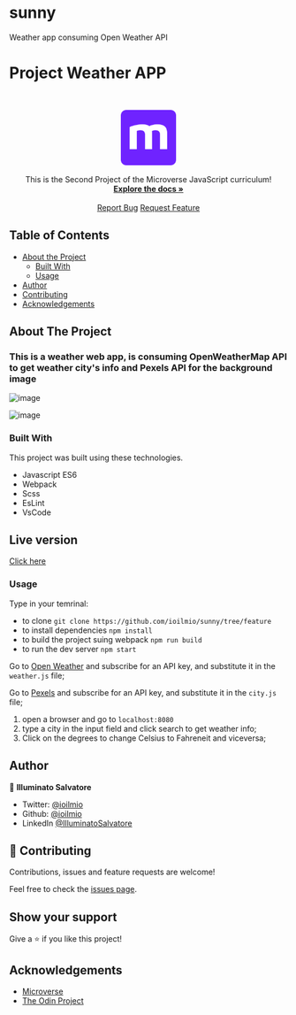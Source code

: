 # sunny

Weather app consuming Open Weather API

# Project Weather APP

<br />
<p align="center">
  <a href="https://github.com/ioilmio/sunny">
    <img src="src/assets/microverse-logo.webp" alt="Logo" width="100" height="100">
  </a>

  <p align="center">
    This is the Second Project of the Microverse JavaScript curriculum!
    <br />
    <a href="https://github.com/ioilmio/sunny"><strong>Explore the docs »</strong></a>
    <br />
    <br />
    <a href="https://github.com/ioilmio/sunny/issues">Report Bug</a>
    <a href="https://github.com/ioilmio/sunny/issues">Request Feature</a>
  </p>
</p>

## Table of Contents

- [About the Project](#about-the-project)
  - [Built With](#built-with)
  - [Usage](#usage)
- [Author](#author)
- [Contributing](#contributing)
- [Acknowledgements](#acknowledgements)

## About The Project
### This is a weather web app, is consuming OpenWeatherMap API to get weather city's info and Pexels API for the background image  



![image](https://user-images.githubusercontent.com/51195150/101218513-7b2b8f00-3683-11eb-8fee-8e4ae1d8069d.png)

![image](https://user-images.githubusercontent.com/51195150/101218591-a2825c00-3683-11eb-857f-47799fe65ee8.png)
### Built With

This project was built using these technologies.

- Javascript ES6
- Webpack
- Scss
- EsLint
- VsCode

## Live version

[Click here](https://rawcdn.githack.com/ioilmio/sunny/6bca44a8d36531cad72764701ed1eb2b75ab90c7/dist/index.html)

### Usage

Type in your temrinal:

- to clone `git clone https://github.com/ioilmio/sunny/tree/feature`
- to install dependencies `npm install`
- to build the project suing webpack `npm run build`
- to run the dev server `npm start`

Go to [Open Weather](https://openweathermap.org/api) and subscribe for an API key, and substitute it in the `weather.js` file;

Go to [Pexels](https://www.pexels.com/api/) and subscribe for an API key, and substitute it in the `city.js` file;


1. open a browser and go to `localhost:8080`
2. type a city in the input field and click search to get weather info;
3. Click on the degrees to change Celsius to Fahreneit and viceversa;


## Author

👤 **Illuminato Salvatore**

- Twitter: [@ioilmio](https://twitter.com/ioilmio)
- Github: [@ioilmio](https://github.com/ioilmio)
- LinkedIn [@IlluminatoSalvatore](https://www.linkedin.com/in/illuminato-salvatore/)

## 🤝 Contributing

Contributions, issues and feature requests are welcome!

Feel free to check the [issues page](https://github.com/ioilmio/sunny/issues).

## Show your support

Give a ⭐️ if you like this project!

## Acknowledgements

- [Microverse](https://www.microverse.org/)
- [The Odin Project](https://www.theodinproject.com/)

